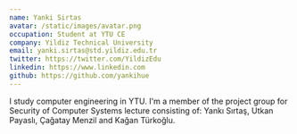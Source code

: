 ```yaml
---
name: Yanki Sirtas
avatar: /static/images/avatar.png
occupation: Student at YTU CE
company: Yildiz Technical University
email: yanki.sirtas@std.yildiz.edu.tr
twitter: https://twitter.com/YildizEdu
linkedin: https://www.linkedin.com
github: https://github.com/yankihue
---
```


I study computer engineering in YTU. I'm a member of the project group for Security of Computer Systems lecture consisting of: Yankı Sırtaş, Utkan Payaslı, Çağatay Menzil and Kağan Türkoğlu.
